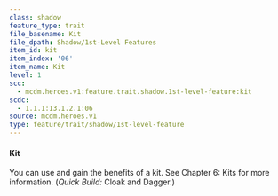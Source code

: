 ```yaml
---
class: shadow
feature_type: trait
file_basename: Kit
file_dpath: Shadow/1st-Level Features
item_id: kit
item_index: '06'
item_name: Kit
level: 1
scc:
  - mcdm.heroes.v1:feature.trait.shadow.1st-level-feature:kit
scdc:
  - 1.1.1:13.1.2.1:06
source: mcdm.heroes.v1
type: feature/trait/shadow/1st-level-feature
---
```


#### Kit

You can use and gain the benefits of a kit. See Chapter 6: Kits for more information. (*Quick Build:* Cloak and Dagger.)
